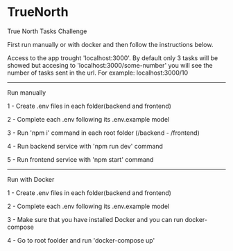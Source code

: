 # TrueNorth
True North Tasks Challenge

First run manually or with docker and then follow the instructions below.

Access to the app trought 'localhost:3000'. By default only 3 tasks will be showed but accesing to 'localhost:3000/some-number' you will see the number of tasks sent in the url. For example: localhost:3000/10

----------------------------------------------------------

Run manually

1 - Create .env files in each folder(backend and frontend)

2 - Complete each .env following its .env.example model

3 - Run 'npm i' command in each root folder (/backend - /frontend)

4 - Run backend service with 'npm run dev' command

5 - Run frontend service with 'npm start' command

----------------------------------------------------------

Run with Docker

1 - Create .env files in each folder(backend and frontend)

2 - Complete each .env following its .env.example model

3 - Make sure that you have installed Docker and you can run docker-compose

4 - Go to root foolder and run 'docker-compose up'
